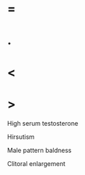 # =

# .

# <

# >

High serum testosterone

Hirsutism

Male pattern baldness

Clitoral enlargement
